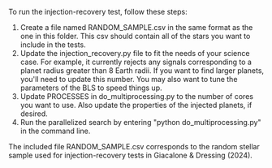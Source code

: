 To run the injection-recovery test, follow these steps:
1. Create a file named RANDOM_SAMPLE.csv in the same format as the one in this folder. This csv should contain all of the stars you want to include in the tests.
2. Update the injection_recovery.py file to fit the needs of your science case. For example, it currently rejects any signals corresponding to a planet radius greater than 8 Earth radii. If you want to find larger planets, you'll need to update this number. You may also want to tune the parameters of the BLS to speed things up.
3. Update PROCESSES in do_multiprocessing.py to the number of cores you want to use. Also update the properties of the injected planets, if desired.
4. Run the parallelized search by entering "python do_multiprocessing.py" in the command line.

The included file RANDOM_SAMPLE.csv corresponds to the random stellar sample used for injection-recovery tests in Giacalone & Dressing (2024).
